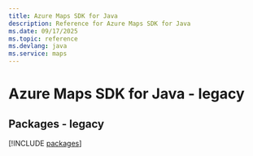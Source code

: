 ```yaml
---
title: Azure Maps SDK for Java
description: Reference for Azure Maps SDK for Java
ms.date: 09/17/2025
ms.topic: reference
ms.devlang: java
ms.service: maps
---
```

# Azure Maps SDK for Java - legacy
## Packages - legacy
[!INCLUDE [packages](maps-index.md)]